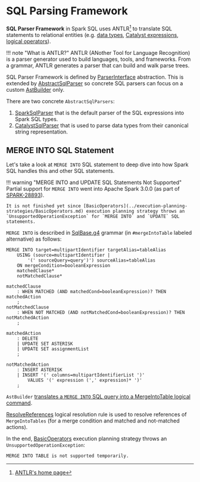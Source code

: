 # SQL Parsing Framework

**SQL Parser Framework** in Spark SQL uses ANTLR[^1] to translate SQL statements to relational entities (e.g. [data types](../types/DataType.md), [Catalyst expressions](../expressions/Expression.md), [logical operators](../logical-operators/LogicalPlan.md)).

[^1]: [ANTLR's home page](https://www.antlr.org/)

!!! note "What is ANTLR?"
    ANTLR (ANother Tool for Language Recognition) is a parser generator used to build languages, tools, and frameworks. From a grammar, ANTLR generates a parser that can build and walk parse trees.

SQL Parser Framework is defined by [ParserInterface](ParserInterface.md) abstraction. This is extended by [AbstractSqlParser](AbstractSqlParser.md) so concrete SQL parsers can focus on a custom [AstBuilder](AstBuilder.md) only.

There are two concrete `AbstractSqlParsers`:

1. [SparkSqlParser](SparkSqlParser.md) that is the default parser of the SQL expressions into Spark SQL types.
1. [CatalystSqlParser](CatalystSqlParser.md) that is used to parse data types from their canonical string representation.

## MERGE INTO SQL Statement

Let's take a look at `MERGE INTO` SQL statement to deep dive into how Spark SQL handles this and other SQL statements.

!!! warning "MERGE INTO and UPDATE SQL Statements Not Supported"
    Partial support for `MERGE INTO` went into Apache Spark 3.0.0 (as part of [SPARK-28893](https://issues.apache.org/jira/browse/SPARK-28893)).

    It is not finished yet since [BasicOperators](../execution-planning-strategies/BasicOperators.md) execution planning strategy throws an `UnsupportedOperationException` for `MERGE INTO` and `UPDATE` SQL statements.

`MERGE INTO` is described in [SqlBase.g4](AstBuilder.md#grammar) grammar (in `#mergeIntoTable` labeled alternative) as follows:

```text
MERGE INTO target=multipartIdentifier targetAlias=tableAlias
    USING (source=multipartIdentifier |
        '(' sourceQuery=query')') sourceAlias=tableAlias
    ON mergeCondition=booleanExpression
    matchedClause*
    notMatchedClause*

matchedClause
    : WHEN MATCHED (AND matchedCond=booleanExpression)? THEN matchedAction
    ;
notMatchedClause
    : WHEN NOT MATCHED (AND notMatchedCond=booleanExpression)? THEN notMatchedAction
    ;

matchedAction
    : DELETE
    | UPDATE SET ASTERISK
    | UPDATE SET assignmentList
    ;

notMatchedAction
    : INSERT ASTERISK
    | INSERT '(' columns=multipartIdentifierList ')'
        VALUES '(' expression (',' expression)* ')'
    ;
```

`AstBuilder` [translates a `MERGE INTO` SQL query into a MergeIntoTable logical command](AstBuilder.md#visitMergeIntoTable).

[ResolveReferences](../logical-analysis-rules/ResolveReferences.md) logical resolution rule is used to resolve references of `MergeIntoTables` (for a merge condition and matched and not-matched actions).

In the end, [BasicOperators](../execution-planning-strategies/BasicOperators.md) execution planning strategy throws an `UnsupportedOperationException`:

```text
MERGE INTO TABLE is not supported temporarily.
```
